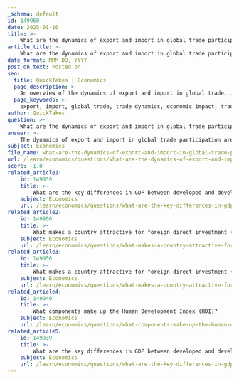 ```yaml
---
_schema: default
id: 149960
date: 2025-01-10
title: >-
    What are the dynamics of export and import in global trade participation?
article_title: >-
    What are the dynamics of export and import in global trade participation?
date_format: MMM DD, YYYY
post_on_text: Posted on
seo:
  title: QuickTakes | Economics
  page_description: >-
    An overview of the dynamics of export and import in global trade, including economic impacts, regulatory challenges, geopolitical influences, and future outlook on trade volumes.
  page_keywords: >-
    export, import, global trade, trade dynamics, economic impact, trade balance, trade agreements, geopolitical influences, market access, international business
author: QuickTakes
question: >-
    What are the dynamics of export and import in global trade participation?
answer: >-
    The dynamics of export and import in global trade participation are influenced by various factors that shape the international business landscape. Here are some key aspects to consider:\n\n### 1. Definition and Importance\nExporting involves selling domestically produced goods to foreign markets, while importing refers to purchasing goods from foreign producers for domestic sale. These activities are essential for maximizing resource utilization, enhancing consumer choice, and driving economic growth. The trade balance, which is the difference between exports and imports, plays a crucial role in economic stability. A trade surplus can bolster a nation's foreign exchange reserves, while a trade deficit may lead to economic challenges.\n\n### 2. Economic Impact\nInternational trade contributes to a country's Gross Domestic Product (GDP) through net exports (X - M), where exports (X) are added to GDP and imports (M) are subtracted. This relationship indicates that an increase in exports directly boosts GDP, while imports can have a dampening effect. The interconnectedness of global economies means that changes in trade dynamics can lead to significant spillovers across countries, affecting GDP growth and inflation.\n\n### 3. Challenges in Trade\nDespite the benefits, exporting and importing face several challenges:\n- **Regulatory and Tax Considerations**: Goods are subject to tariffs, taxes, and various regulations that can impact trade. Compliance with customs duties and quality standards is essential for successful international transactions.\n- **Cultural Differences**: Variations in business practices and cultural norms can complicate negotiations and operations in foreign markets.\n- **Political and Economic Stability**: Shifts in political leadership and trade policy uncertainty can disrupt supply chains and create market volatility. Businesses must remain vigilant and adapt to these changes.\n\n### 4. Geopolitical Influences\nGeopolitical tensions, such as conflicts and trade disputes, can significantly impact global trade dynamics. Countries may seek to diversify their trade partners to mitigate risks associated with geopolitical instability. For example, the U.S. has been shifting its trade focus towards Latin America in response to rising tensions with China.\n\n### 5. Emerging Trade Agreements\nNew trade agreements and partnerships, such as the Regional Comprehensive Economic Partnership (RCEP) and the Comprehensive and Progressive Agreement for Trans-Pacific Partnership (CPTPP), are reshaping trade relations, particularly in the Asia-Pacific region. These agreements can facilitate trade by reducing tariffs and enhancing cooperation among member countries.\n\n### 6. Trends in Trade Volumes\nRecent data indicates a slight increase in global trade volumes, suggesting resilient demand for imports. However, there has also been a notable uptick in trade-restrictive measures, particularly non-tariff measures (NTMs), which can hinder market access and reduce trade volumes.\n\n### 7. Future Outlook\nDespite challenges, there is a positive outlook for global trade, with projections indicating a rebound in trade volumes in the coming years. Companies across Europe and the U.S. are expressing a willingness to expand their export activities, reflecting a guarded optimism about future trade conditions.\n\nIn summary, the dynamics of export and import in global trade participation are shaped by economic, regulatory, geopolitical, and market factors. Understanding these dynamics is crucial for businesses seeking to navigate the complexities of international trade and capitalize on global opportunities.
subject: Economics
file_name: what-are-the-dynamics-of-export-and-import-in-global-trade-participation.md
url: /learn/economics/questions/what-are-the-dynamics-of-export-and-import-in-global-trade-participation
score: -1.0
related_article1:
    id: 149939
    title: >-
        What are the key differences in GDP between developed and developing economies?
    subject: Economics
    url: /learn/economics/questions/what-are-the-key-differences-in-gdp-between-developed-and-developing-economies
related_article2:
    id: 149956
    title: >-
        What makes a country attractive for foreign direct investment (FDI)?
    subject: Economics
    url: /learn/economics/questions/what-makes-a-country-attractive-for-foreign-direct-investment-fdi
related_article3:
    id: 149956
    title: >-
        What makes a country attractive for foreign direct investment (FDI)?
    subject: Economics
    url: /learn/economics/questions/what-makes-a-country-attractive-for-foreign-direct-investment-fdi
related_article4:
    id: 149940
    title: >-
        What components make up the Human Development Index (HDI)?
    subject: Economics
    url: /learn/economics/questions/what-components-make-up-the-human-development-index-hdi
related_article5:
    id: 149939
    title: >-
        What are the key differences in GDP between developed and developing economies?
    subject: Economics
    url: /learn/economics/questions/what-are-the-key-differences-in-gdp-between-developed-and-developing-economies
---
```


&nbsp;